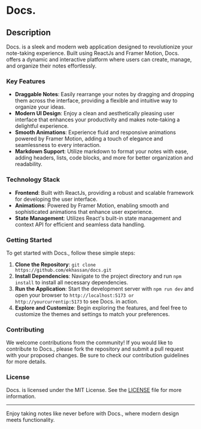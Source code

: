 # Docs.

## Description

Docs. is a sleek and modern web application designed to revolutionize your note-taking experience. Built using ReactJs and Framer Motion, Docs. offers a dynamic and interactive platform where users can create, manage, and organize their notes effortlessly.

### Key Features

- **Draggable Notes**: Easily rearrange your notes by dragging and dropping them across the interface, providing a flexible and intuitive way to organize your ideas.
- **Modern UI Design**: Enjoy a clean and aesthetically pleasing user interface that enhances your productivity and makes note-taking a delightful experience.
- **Smooth Animations**: Experience fluid and responsive animations powered by Framer Motion, adding a touch of elegance and seamlessness to every interaction.
- **Markdown Support**: Utilize markdown to format your notes with ease, adding headers, lists, code blocks, and more for better organization and readability.



### Technology Stack

- **Frontend**: Built with ReactJs, providing a robust and scalable framework for developing the user interface.
- **Animations**: Powered by Framer Motion, enabling smooth and sophisticated animations that enhance user experience.
- **State Management**: Utilizes React's built-in state management and context API for efficient and seamless data handling.

### Getting Started

To get started with Docs., follow these simple steps:

1. **Clone the Repository**: `git clone https://github.com/ekhassan/docs.git`
2. **Install Dependencies**: Navigate to the project directory and run `npm install` to install all necessary dependencies.
3. **Run the Application**: Start the development server with `npm run dev` and open your browser to `http://localhost:5173 or http://yourcurrentip:5173` to see Docs. in action.
4. **Explore and Customize**: Begin exploring the features, and feel free to customize the themes and settings to match your preferences.

### Contributing

We welcome contributions from the community! If you would like to contribute to Docs., please fork the repository and submit a pull request with your proposed changes. Be sure to check our contribution guidelines for more details.

### License

Docs. is licensed under the MIT License. See the [LICENSE](./LICENSE) file for more information.

---

Enjoy taking notes like never before with Docs., where modern design meets functionality.
